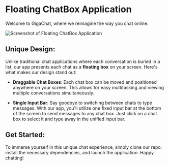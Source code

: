 # Floating ChatBox Application

Welcome to GigaChat, where we reimagine the way you chat online.

![Screenshot of Floating ChatBox Application](https://cloud.appwrite.io/v1/storage/buckets/64f16ecd0d1273908d5b/files/64f16ed5a8743ec82f38/view?project=64eee0ede1423d22a715&mode=admin)

## Unique Design:
Unlike traditional chat applications where each conversation is buried in a list, our app presents each chat as a **floating box** on your screen. Here's what makes our design stand out:

- **Draggable Chat Boxes**: Each chat box can be moved and positioned anywhere on your screen. This allows for easy multitasking and viewing multiple conversations simultaneously.
  
- **Single Input Bar**: Say goodbye to switching between chats to type messages. With our app, you'll utilize one fixed input bar at the bottom of the screen to send messages to any chat box. Just click on a chat box to select it and type away in the unified input bar.

## Get Started:
To immerse yourself in this unique chat experience, simply clone our repo, install the necessary dependencies, and launch the application. Happy chatting!

